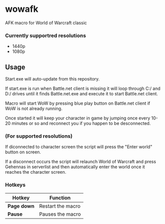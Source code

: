 # wowafk

AFK macro for World of Warcraft classic

### Currently supportred resolutions

* 1440p
* 1080p


## Usage

Start.exe will auto-update from this repository.

If start.exe is run when Battle.net client is missing it will loop through C:/ and D:/ drives until it finds Battle.net.exe and execute it to start Battle.net client.

Macro will start WoW by pressing blue play button on Battle.net client if WoW is not already running.

Once started it will keep your character in game by jumping once every 10-20 minutes or so and reconnect you if you happen to be desconnected.


### (For supported resolutions)

If diconnected to character screen the script will press the "Enter world" button on screen.

If a disconnect occurs the script will relaunch World of Warcraft and press Gehennas in serverlist and then automatically enter the world once it reaches the character screen.


### Hotkeys

| Hotkey         | Function          |
| -------------- | ----------------- |
| **Page down**  | Restart the macro |
| **Pause**      | Pauses the macro  |
